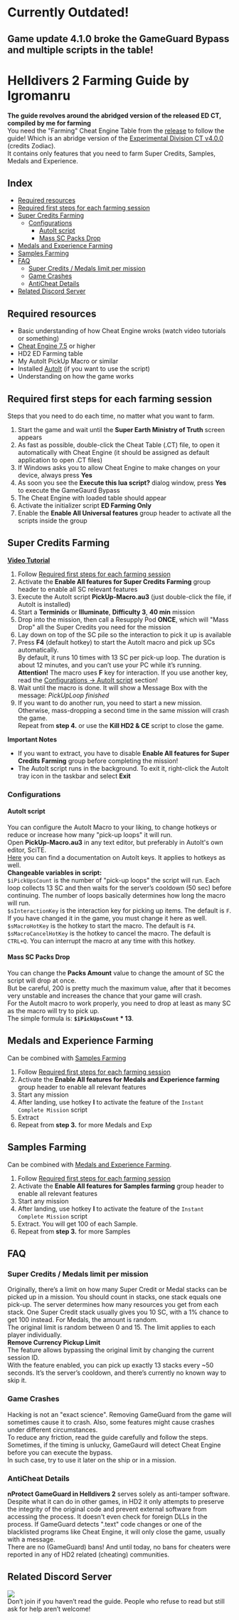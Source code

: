 
# Currently Outdated!  
## Game update 4.1.0 broke the GameGuard Bypass and multiple scripts in the table!  

# Helldivers 2 Farming Guide by Igromanru

**The guide revolves around the abridged version of the released ED CT, compiled by me for farming**  
You need the "Farming" Cheat Engine Table from the [release](https://github.com/igromanru/HD2-Farming-Guide/releases) to follow the guide!
Which is an abridge version of the [Experimental Division CT v4.0.0](https://www.unknowncheats.me/forum/downloads.php?do=file&id=51228) (credits Zodiac).  
It contains only features that you need to farm Super Credits, Samples, Medals and Experience.  

## Index
- [Required resources](#required-resources)
- [Required first steps for each farming session](#required-first-steps-for-each-farming-session)
- [Super Credits Farming](#super-credits-farming)
  - [Configurations](#configurations)
    - [AutoIt script](#autoit-script)
    - [Mass SC Packs Drop](#mass-sc-packs-drop)
- [Medals and Experience Farming](#medals-and-experience-farming)
- [Samples Farming](#samples-farming)
- [FAQ](#faq)
  - [Super Credits / Medals limit per mission](#super-credits--medals-limit-per-mission)
  - [Game Crashes](#game-crashes)
  - [AntiCheat Details](#anticheat-details)
- [Related Discord Server](#related-discord-server)


## Required resources
- Basic understanding of how Cheat Engine wroks (watch video tutorials or something)
- [Cheat Engine 7.5](https://mega.nz/file/HNFRBSrY#rj4oel3UuK9hoj1BtezRVbGhNJBo8mQ3EYl7ioFprcc) or higher
- HD2 ED Farming table
- My AutoIt PickUp Macro or similar
- Installed [AutoIt](https://www.autoitscript.com/site/autoit/downloads/) (if you want to use the script)
- Understanding on how the game works

## Required first steps for each farming session
Steps that you need to do each time, no matter what you want to farm.
1. Start the game and wait until the **Super Earth Ministry of Truth** screen appears
2. As fast as possible, double-click the Cheat Table (.CT) file, to open it automatically with Cheat Engine (it should be assigned as default application to open .CT files)
3. If Windows asks you to allow Cheat Engine to make changes on your device, always press **Yes**
4. As soon you see the **Execute this lua script?** dialog window, press **Yes** to execute the GameGaurd Bypass
5. The Cheat Engine with loaded table should appear
6. Activate the initializer script **ED Farming Only**
7. Enable the **Enable All Universal features** group header to activate all the scripts inside the group

## Super Credits Farming
**[Video Tutorial](https://www.youtube.com/watch?v=kj150Uf3ljc)**

1. Follow [Required first steps for each farming session](#required-first-steps-for-each-farming-session)
2. Activate the **Enable All features for Super Credits Farming** group header to enable all SC relevant features
3. Execute the AutoIt script **PickUp-Macro.au3** (just double-click the file, if AutoIt is installed)
4. Start a **Terminids** or **Illuminate**, **Difficulty 3**, **40 min** mission
5. Drop into the mission, then call a Resupply Pod **ONCE**, which will "Mass Drop" all the Super Credits you need for the mission
6. Lay down on top of the SC pile so the interaction to pick it up is available
7. Press **F4** (default hotkey) to start the AutoIt macro and pick up SCs automatically.  
By default, it runs 10 times with 13 SC per pick-up loop. The duration is about 12 minutes, and you can’t use your PC while it’s running.  
**Attention!** The macro uses **F** key for interaction. If you use another key, read the [Configurations -> AutoIt script](#autoit-script) section!
1. Wait until the macro is done. It will show a Message Box with the message: *PickUpLoop finished*
2. If you want to do another run, you need to start a new mission. Otherwise, mass-dropping a second time in the same mission will crash the game.  
Repeat from **step 4.** or use the **Kill HD2 & CE** script to close the game.

**Important Notes**
- If you want to extract, you have to disable **Enable All features for Super Credits Farming** group before completing the mission!  
- The AutoIt script runs in the background. To exit it, right-click the AutoIt tray icon in the taskbar and select **Exit**

### Configurations
#### AutoIt script
You can configure the AutoIt Macro to your liking, to change hotkeys or reduce or increase how many "pick-up loops" it will run.  
Open **PickUp-Macro.au3** in any text editor, but preferably in AutoIt's own editor, SciTE.  
[Here](https://www.autoitscript.com/autoit3/docs/functions/Send.htm) you can find a documentation on AutoIt keys. It applies to hotkeys as well.  
**Changeable variables in script:**  
`$iPickUpsCount` is the number of "pick-up loops" the script will run. Each loop collects 13 SC and then waits for the server’s cooldown (50 sec) before continuing. The number of loops basically determines how long the macro will run.  
`$sInteractionKey` is the interaction key for picking up items. The default is `F`. If you have changed it in the game, you must change it here as well.  
`$sMacroHotKey` is the hotkey to start the macro. The default is `F4`.  
`$sMacroCancelHotKey` is the hotkey to cancel the macro. The default is `CTRL+Q`. You can interrupt the macro at any time with this hotkey.  
#### Mass SC Packs Drop
You can change the **Packs Amount** value to change the amount of SC the script will drop at once.  
But be careful, 200 is pretty much the maximum value, after that it becomes very unstable and increases the chance that your game will crash.  
For the AutoIt macro to work properly, you need to drop at least as many SC as the macro will try to pick up.  
The simple formula is: **`$iPickUpsCount` * 13**.

## Medals and Experience Farming
Can be combined with [Samples Farming](#samples-farming)

1. Follow [Required first steps for each farming session](#required-first-steps-for-each-farming-session)
2. Activate the **Enable All features for Medals and Experience farming** group header to enable all relevant features
3. Start any mission
4. After landing, use hotkey **I** to activate the feature of the `Instant Complete Mission` script
5. Extract
6. Repeat from **step 3.** for more Medals and Exp

## Samples Farming
Can be combined with [Medals and Experience Farming](#medals-and-experience-farming).  

1. Follow [Required first steps for each farming session](#required-first-steps-for-each-farming-session)
2. Activate the **Enable All features for Samples farming** group header to enable all relevant features
3. Start any mission
4. After landing, use hotkey **I** to activate the feature of the `Instant Complete Mission` script
5. Extract. You will get 100 of each Sample.
6. Repeat from **step 3.** for more Samples

## FAQ
### Super Credits / Medals limit per mission
Originally, there’s a limit on how many Super Credit or Medal stacks can be picked up in a mission. You should count in stacks, one stack equals one pick-up. The server determines how many resources you get from each stack. One Super Credit stack usually gives you 10 SC, with a 1% chance to get 100 instead. For Medals, the amount is random.  
The original limit is random between 0 and 15. The limit applies to each player individually.  
**Remove Currency Pickup Limit**  
The feature allows bypassing the original limit by changing the current session ID.  
With the feature enabled, you can pick up exactly 13 stacks every ~50 seconds.
It’s the server’s cooldown, and there’s currently no known way to skip it.

### Game Crashes
Hacking is not an "exact science". Removing GameGuard from the game will sometimes cause it to crash. Also, some features might cause crashes under different circumstances.  
To reduce any friction, read the guide carefully and follow the steps.  
Sometimes, if the timing is unlucky, GameGaurd will detect Cheat Engine before you can execute the bypass.  
In such case, try to use it later on the ship or in a mission.

### AntiCheat Details
**nProtect GameGuard in Helldivers 2** serves solely as anti-tamper software. Despite what it can do in other games, in HD2 it only attempts to preserve the integrity of the original code and prevent external software from accessing the process. It doesn't even check for foreign DLLs in the process.
If GameGuard detects ".text" code changes or one of the blacklisted programs like Cheat Engine, it will only close the game, usually with a message.  
There are no (GameGuard) bans! And until today, no bans for cheaters were reported in any of HD2 related (cheating) communities.

## Related Discord Server
<a href="https://discord.gg/jmsAX8kjVJ"><img src='https://discordapp.com/api/guilds/1417474730906095626/widget.png?style=shield'></a>  
Don’t join if you haven’t read the guide. People who refuse to read but still ask for help aren’t welcome!